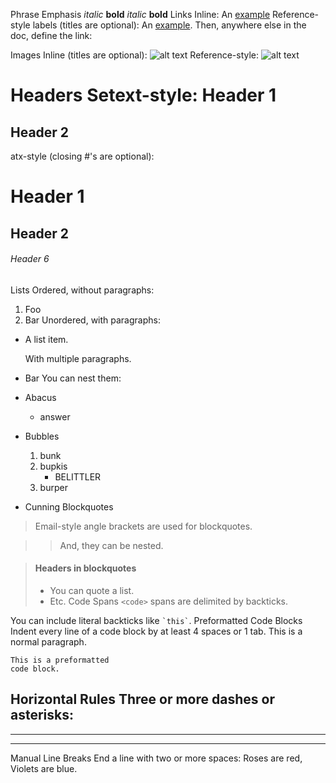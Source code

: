 Phrase Emphasis
*italic*   **bold**
_italic_   __bold__
Links
Inline:
An [example](http://url.com/ "Title")
Reference-style labels (titles are optional):
An [example][id]. Then, anywhere
else in the doc, define the link:

  [id]: http://example.com/  "Title"
Images
Inline (titles are optional):
![alt text](/path/img.jpg "Title")
Reference-style:
![alt text][id]

[id]: /url/to/img.jpg "Title"
Headers
Setext-style:
Header 1
========

Header 2
--------
atx-style (closing #'s are optional):
# Header 1 #

## Header 2 ##

###### Header 6
Lists
Ordered, without paragraphs:
1.  Foo
2.  Bar
Unordered, with paragraphs:
*   A list item.

    With multiple paragraphs.

*   Bar
You can nest them:
*   Abacus
    * answer
*   Bubbles
    1.  bunk
    2.  bupkis
        * BELITTLER
    3. burper
*   Cunning
Blockquotes
> Email-style angle brackets
> are used for blockquotes.

> > And, they can be nested.

> #### Headers in blockquotes
> 
> * You can quote a list.
> * Etc.
Code Spans
`<code>` spans are delimited
by backticks.

You can include literal backticks
like `` `this` ``.
Preformatted Code Blocks
Indent every line of a code block by at least 4 spaces or 1 tab.
This is a normal paragraph.

    This is a preformatted
    code block.
Horizontal Rules
Three or more dashes or asterisks:
---

* * *

- - - - 
Manual Line Breaks
End a line with two or more spaces:
Roses are red,   
Violets are blue.
